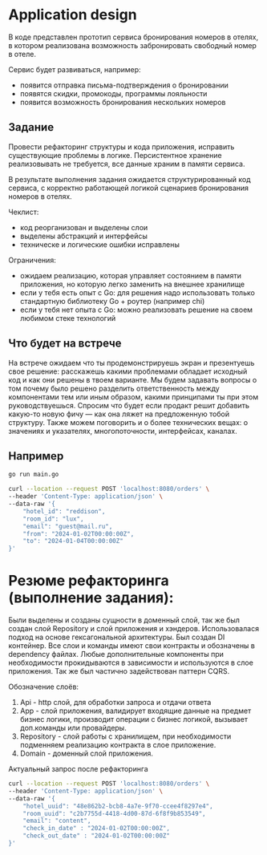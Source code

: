# Application design

В коде представлен прототип сервиса бронирования номеров в отелях,
в котором реализована возможность забронировать свободный номер в отеле.

Сервис будет развиваться, например:

- появится отправка письма-подтверждения о бронировании
- появятся скидки, промокоды, программы лояльности
- появится возможность бронирования нескольких номеров

## Задание

Провести рефакторинг структуры и кода приложения, исправить существующие
проблемы в логике. Персистентное хранение реализовывать не требуется,
все данные храним в памяти сервиса.

В результате выполнения задания ожидается структурированный код сервиса,
с корректно работающей логикой сценариев бронирования номеров в отелях.

Чеклист:

- код реорганизован и выделены слои
- выделены абстракций и интерфейсы
- техническе и логические ошибки исправлены

Ограничения:

- ожидаем реализацию, которая управляет состоянием в памяти приложения,
 но которую легко заменить на внешнее хранилище
- если у тебя есть опыт с Go: для решения надо использовать только
 стандартную библиотеку Go + роутер (например chi)
- если у тебя нет опыта с Go: можно реализовать решение на своем
 любимом стеке технологий

## Что будет на встрече

На встрече ожидаем что ты продемонстрируешь экран и презентуешь свое решение:
расскажешь какими проблемами обладает исходный код и как они решены в твоем варианте.
Мы будем задавать вопросы о том почему было решено разделить ответственность между
компонентами тем или иным образом, какими принципами ты при этом руководствуешься.
Спросим что будет если продакт решит добавить какую-то новую фичу — как она ляжет
на предложенную тобой структуру. Также можем поговорить и о более технических вещах:
о значениях и указателях, многопоточности, интерфейсах, каналах.

## Например

```sh
go run main.go
```

```sh
curl --location --request POST 'localhost:8080/orders' \
--header 'Content-Type: application/json' \
--data-raw '{
    "hotel_id": "reddison",
    "room_id": "lux",
    "email": "guest@mail.ru",
    "from": "2024-01-02T00:00:00Z",
    "to": "2024-01-04T00:00:00Z"
}'
```

# Резюме рефакторинга (выполнение задания):
Были выделены и созданы сущности в доменный слой, так же был создан слой Repository и слой приложения и хэндеров. 
Использовалася подход на основе гексагональной архитектуры. Был создан DI контейнер. 
Все слои и команды имеют свои контракты и обозначены в dependency файлах. 
Любые дополнительные компоненты при необходимости прокидываются в зависимости и используются в слое приложения. 
Так же был частично задействован паттерн CQRS.

Обозначение слоёв:
1) Api - http слой, для обработки запроса и отдачи ответа 
2) App - слой приложения, валидирует входящие данные на предмет бизнес логики, производит операции с бизнес логикой, вызывает доп.команды или провайдеры.
3) Repository - слой работы с хранилищем, при необходимости подменняем реализацию контракта в слое приложение.
4) Domain - доменный слой приложения.

Актуальный запрос после рефакторинга
```sh
curl --location --request POST 'localhost:8080/orders' \
--header 'Content-Type: application/json' \
--data-raw '{
    "hotel_uuid": "48e862b2-bcb8-4a7e-9f70-ccee4f8297e4",
    "room_uuid": "c2b7755d-4418-4d00-87d-6f8f9b853549",
    "email": "content",
    "check_in_date" : "2024-01-02T00:00:00Z",
    "check_out_date" : "2024-01-02T00:00:00Z"
}'
```